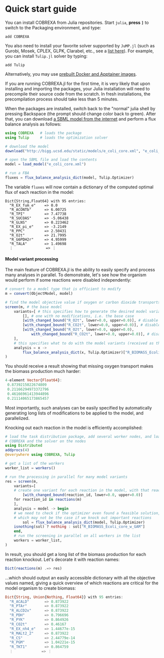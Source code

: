 
# Quick start guide

You can install COBREXA from Julia repositories. Start `julia`, **press `]`** to
switch to the Packaging environment, and type:
```
add COBREXA
```

You also need to install your favorite solver supported by `JuMP.jl` (such as
Gurobi, Mosek, CPLEX, GLPK, Clarabel, etc., see a [list
here](https://jump.dev/JuMP.jl/stable/installation/#Supported-solvers)).  For
example, you can install `Tulip.jl` solver by typing:
```
add Tulip
```

Alternatively, you may use [prebuilt Docker and Apptainer images](#prebuilt-images).

If you are running COBREXA.jl for the first time, it is very likely that upon
installing and importing the packages, your Julia installation will need to
precompile their source code from the scratch. In fresh installations, the
precompilation process should take less than 5 minutes.

When the packages are installed, switch back to the "normal" julia shell by
pressing Backspace (the prompt should change color back to green). After that,
you can download [a SBML model from the
internet](http://bigg.ucsd.edu/models/e_coli_core) and perform a
flux balance analysis as follows:

```julia
using COBREXA   # loads the package
using Tulip     # loads the optimization solver

# download the model
download("http://bigg.ucsd.edu/static/models/e_coli_core.xml", "e_coli_core.xml")

# open the SBML file and load the contents
model = load_model("e_coli_core.xml")

# run a FBA
fluxes = flux_balance_analysis_dict(model, Tulip.Optimizer)
```

The variable `fluxes` will now contain a dictionary of the computed optimal
flux of each reaction in the model:
```
Dict{String,Float64} with 95 entries:
  "R_EX_fum_e"    => 0.0
  "R_ACONTb"      => 6.00725
  "R_TPI"         => 7.47738
  "R_SUCOAS"      => -5.06438
  "R_GLNS"        => 0.223462
  "R_EX_pi_e"     => -3.2149
  "R_PPC"         => 2.50431
  "R_O2t"         => 21.7995
  "R_G6PDH2r"     => 4.95999
  "R_TALA"        => 1.49698
  ⋮               => ⋮
```

#### Model variant processing

The main feature of COBREXA.jl is the ability to easily specify and process
many analyses in parallel. To demonstrate, let's see how the organism would
perform if some reactions were disabled independently:

```julia
# convert to a model type that is efficient to modify
m = convert(ObjectModel, model)

# find the model objective value if oxygen or carbon dioxide transports are disabled
screen(m, # the base model
    variants=[ # this specifies how to generate the desired model variants
        [], # one with no modifications, i.e. the base case
        [with_changed_bound("R_O2t", lower=0.0, upper=0.0)], # disable oxygen
        [with_changed_bound("R_CO2t", lower=0.0, upper=0.0)], # disable CO2
        [with_changed_bound("R_O2t", lower=0.0, upper=0.0),
	        with_changed_bound("R_CO2t", lower=0.0, upper=0.0)], # disable both
    ],
    # this specifies what to do with the model variants (received as the argument `x`)
    analysis = x ->
        flux_balance_analysis_dict(x, Tulip.Optimizer)["R_BIOMASS_Ecoli_core_w_GAM"],
)
```
You should receive a result showing that missing oxygen transport makes the
biomass production much harder:
```julia
4-element Vector{Float64}:
 0.8739215022674809
 0.21166294973372796
 0.46166961413944896
 0.21114065173865457
```

Most importantly, such analyses can be easily specified by automatically
generating long lists of modifications to be applied to the model, and
parallelized.

Knocking out each reaction in the model is efficiently accomplished:

```julia
# load the task distribution package, add several worker nodes, and load
# COBREXA and the solver on the nodes
using Distributed
addprocs(4)
@everywhere using COBREXA, Tulip

# get a list of the workers
worker_list = workers()

# run the processing in parallel for many model variants
res = screen(m,
    variants=[
	# create one variant for each reaction in the model, with that reaction knocked out
        [with_changed_bound(reaction_id, lower=0.0, upper=0.0)]
	for reaction_id in reactions(m)
    ],
    analysis = model -> begin
	# we need to check if the optimizer even found a feasible solution,
	# which may not be the case if we knock out important reactions
    	sol = flux_balance_analysis_dict(model, Tulip.Optimizer)
	isnothing(sol) ? nothing : sol["R_BIOMASS_Ecoli_core_w_GAM"]
    end,
    # run the screening in parallel on all workers in the list
    workers = worker_list,
)
```

In result, you should get a long list of the biomass production for each
reaction knockout. Let's decorate it with reaction names:
```julia
Dict(reactions(m) .=> res)
```
...which should output an easily accessible dictionary with all the objective
values named, giving a quick overview of which reactions are critical for the
model organism to create biomass:
```julia
Dict{String, Union{Nothing, Float64}} with 95 entries:
  "R_ACALD"       => 0.873922
  "R_PTAr"        => 0.873922
  "R_ALCD2x"      => 0.873922
  "R_PDH"         => 0.796696
  "R_PYK"         => 0.864926
  "R_CO2t"        => 0.46167
  "R_EX_nh4_e"    => 1.44677e-15
  "R_MALt2_2"     => 0.873922
  "R_CS"          => 2.44779e-14
  "R_PGM"         => 1.04221e-15
  "R_TKT1"        => 0.864759
  ⋮             => ⋮
```
